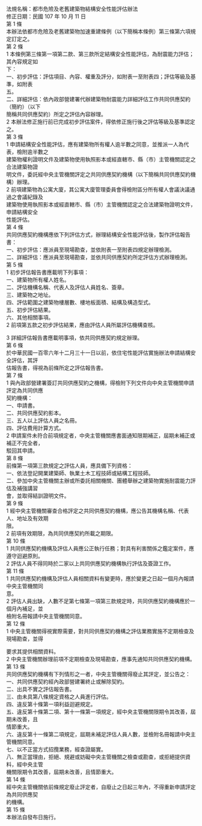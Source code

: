 法規名稱：都市危險及老舊建築物結構安全性能評估辦法  
修正日期：民國 107 年 10 月 11 日  
第 1 條  
本辦法依都市危險及老舊建築物加速重建條例（以下簡稱本條例）第三條第六項規定訂定之。  
第 2 條  
1 本條例第三條第一項第二款、第三款所定結構安全性能評估，為耐震能力評估；其內容規定如  
下：  
一、初步評估：評估項目、內容、權重及評分，如附表一至附表四；評估等級及基準，如附表  
五。  
二、詳細評估：依內政部營建署代辦建築物耐震能力詳細評估工作共同供應契約（簡約）（以下  
簡稱共同供應契約）所定之評估內容辦理。  
2 本辦法修正施行前已完成初步評估案件，得依修正施行後之評估等級及基準認定之。  
第 3 條  
1 申請結構安全性能評估，應有建築物所有權人逾半數之同意，並推派一人為代表，檢附逾半數之  
建築物權利證明文件及建築物使用執照影本或經直轄市、縣（市）主管機關認定之合法建築物證  
明文件，委託經中央主管機關評定之共同供應契約機構（以下簡稱共同供應契約機構）辦理。  
2 前項建築物為公寓大廈，其公寓大廈管理委員會得檢附區分所有權人會議決議通過之會議紀錄及  
建築物使用執照影本或經直轄市、縣（市）主管機關認定之合法建築物證明文件，申請結構安全  
性能評估。  
第 4 條  
共同供應契約機構應依下列評估方式，辦理結構安全性能評估後，製作評估報告書：  
一、初步評估：應派員至現場勘查，並依附表一至附表四規定辦理檢測。  
二、詳細評估：應派員至現場勘查，並依共同供應契約所定評估方式辦理檢測。  
第 5 條  
1 初步評估報告書應載明下列事項：  
一、建築物所有權人姓名。  
二、評估機構名稱、代表人及評估人員姓名、簽章。  
三、建築物之地址。  
四、評估範圍之建築物樓層數、樓地板面積、結構及構造型式。  
五、初步評估結果。  
六、其他相關事項。  
2 前項第五款之初步評估結果，應由評估人員所屬評估機構查核。  


3 詳細評估報告書應載明事項，依共同供應契約規定辦理。  
第 6 條  
於中華民國一百零六年十二月三十一日以前，依住宅性能評估實施辦法申請結構安全評估，其評  
估報告書，得視為前條所定之評估報告書。  
第 7 條  
1 與內政部營建署簽訂共同供應契約之機構，得檢附下列文件向中央主管機關申請評定為共同供應  
契約機構：  
一、申請書。  
二、共同供應契約影本。  
三、五人以上評估人員之名冊。  
四、評估費用計算方式。  
2 申請案件未符合前項規定者，中央主管機關應書面通知限期補正，屆期未補正或補正不完全者，  
駁回其申請。  
第 8 條  
前條第一項第三款規定之評估人員，應具備下列資格：  
一、依法登記開業建築師、執業土木工程技師或結構工程技師。  
二、參加中央主管機關主辦或所委託相關機關、團體舉辦之建築物實施耐震能力評估及補強講習  
會，並取得結訓證明文件。  
第 9 條  
1 經中央主管機關審查合格評定之共同供應契約機構，應公告其機構名稱、代表人、地址及有效期  
限。  
2 前項有效期限，為共同供應契約所載之期限。  
第 10 條  
1 共同供應契約機構及評估人員應公正執行任務；對具有利害關係之鑑定案件，應遵守迴避原則。  
2 評估人員不得同時於二家以上共同供應契約機構執行評估及簽證工作。  
第 11 條  
1 共同供應契約機構及評估人員相關資料有變更時，應於變更之日起一個月內報請中央主管機關同  
意。  
2 評估人員出缺，人數不足第七條第一項第三款規定時，共同供應契約機構應於一個月內補足，並  
檢附名冊報請中央主管機關同意。  
第 12 條  
1 中央主管機關得視實際需要，對共同供應契約機構之評估業務實施不定期檢查及現場勘查，並得  


要求其提供相關資料。  
2 中央主管機關辦理前項不定期檢查及現場勘查，應事先通知共同供應契約機構。  
第 13 條  
共同供應契約機構有下列情形之一者，中央主管機關得廢止其評定，並公告之：  
一、共同供應契約經內政部營建署終止或解除契約。  
二、出具不實之評估報告書。  
三、由未具第八條規定資格之人員進行評估。  
四、違反第十條第一項利益迴避規定。  
五、違反第十條第二項、第十一條第一項規定，經中央主管機關限期令其改善，屆期未改善，且  
情節重大。  
六、違反第十一條第二項規定，屆期未補足評估人員人數，並檢附名冊報請中央主管機關同意。  
七、以不正當方式招攬業務，經查證屬實。  
八、無正當理由，拒絕、規避或妨礙中央主管機關之檢查或勘查，或拒絕提供資料，經中央主管  
機關限期令其改善，屆期未改善，且情節重大。  
第 14 條  
經中央主管機關依前條規定廢止評定者，自廢止之日起三年內，不得重新申請評定為共同供應契  
約機構。  
第 15 條  
本辦法自發布日施行。  


